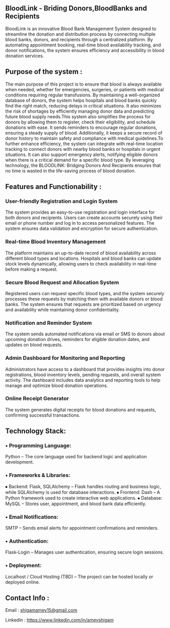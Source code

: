 ## BloodLink - Briding Donors,BloodBanks and Recipients
BloodLink is an innovative Blood Bank Management System designed to streamline the  donation and distribution process by connecting multiple blood banks, donors, and  recipients through a centralized platform.
By automating appointment booking, real-time blood availability tracking, and donor notifications, the system ensures efficiency and accessibility in blood donation services.

## Purpose of the system :
The main purpose of this project is to ensure that blood is always available when needed,
whether for emergencies, surgeries, or patients with medical conditions requiring regular
transfusions. By maintaining a well-organized database of donors, the system helps hospitals
and blood banks quickly find the right match, reducing delays in critical situations. It also
minimizes the risk of shortages by efficiently managing donor data and predicting future blood
supply needs.This system also simplifies the process for donors by allowing them to register,
check their eligibility, and schedule donations with ease. It sends reminders to encourage regular
donations, ensuring a steady supply of blood. Additionally, it keeps a secure record of donor
history to maintain safety and compliance with medical guidelines.To further enhance
efficiency, the system can integrate with real-time location tracking to connect donors with
nearby blood banks or hospitals in urgent situations. It can also support emergency alerts,
notifying eligible donors when there is a critical demand for a specific blood type. By
leveraging technology, the BLOODLINK: Bridging Donors And Recipients ensures that no time
is wasted in the life-saving process of blood donation.

## Features and Functionability :
### User-friendly Registration and Login System
The system provides an easy-to-use registration and login interface for both donors and
recipients. Users can create accounts securely using their email or phone number and log
in to access personalized features. The system ensures data validation and encryption for
secure authentication.
### Real-time Blood Inventory Management
The platform maintains an up-to-date record of blood availability across different blood
types and locations. Hospitals and blood banks can update stock levels dynamically,
allowing users to check availability in real-time before making a request.
### Secure Blood Request and Allocation System
Registered users can request specific blood types, and the system securely processes
these requests by matching them with available donors or blood banks. The system
ensures that requests are prioritized based on urgency and availability while maintaining
donor confidentiality.
### Notification and Reminder System
The system sends automated notifications via email or SMS to donors about upcoming
donation drives, reminders for eligible donation dates, and updates on blood requests.
### Admin Dashboard for Monitoring and Reporting
Administrators have access to a dashboard that provides insights into donor registrations,
blood inventory levels, pending requests, and overall system activity. The dashboard
includes data analytics and reporting tools to help manage and optimize blood donation
operations.
### Online Receipt Generator
The system generates digital receipts for blood donations and requests, confirming
successful transactions.

## Technology Stack:
### • Programming Language:
Python – The core language used for backend logic and application development.
### • Frameworks & Libraries:
⦁	Backend:  Flask, SQLAlchemy – Flask handles routing and business logic, while
SQLAlchemy is used for database interactions.
⦁	Frontend: Dash – A Python framework used to create interactive web applications.
⦁	Database: MySQL – Stores user, appointment, and blood bank data efficiently.
### •  Email Notifications:
SMTP – Sends email alerts for appointment confirmations and
reminders.
### •  Authentication:
Flask-Login – Manages user authentication, ensuring secure login
sessions.
### •  Deployment:
Localhost / Cloud Hosting (TBD) – The project can be hosted locally
or deployed online.

## Contact Info :
Email : shigamamey15@gmail.com

LinkedIn : https://www.linkedin.com/in/ameyshigam
